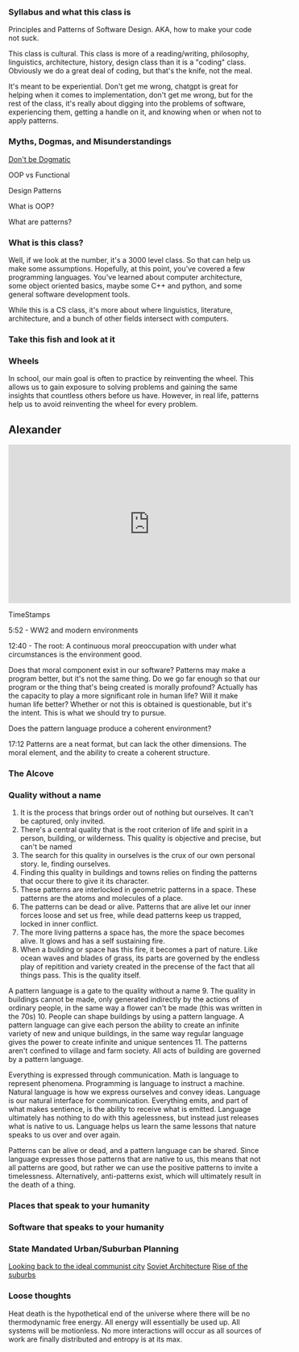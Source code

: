 ### Syllabus and what this class is

Principles and Patterns of Software Design. AKA, how to make your code not suck.

This class is cultural. This class is more of a reading/writing, philosophy, linguistics, architecture, history, design class than it is a "coding" class. Obviously we do a great deal of coding, but that's the knife, not the meal. 

It's meant to be experiential. Don't get me wrong, chatgpt is great for helping when it comes to implementation, don't get me wrong, but for the rest of the class, it's really about digging into the problems of software, experiencing them, getting a handle on it, and knowing when or when not to apply patterns.

### Myths, Dogmas, and Misunderstandings

[Don't be Dogmatic](https://yc.prosetech.com/dont-be-dogmatic-49029822d61d)

OOP vs Functional

Design Patterns

What is OOP?

What are patterns?

### What is this class?

Well, if we look at the number, it's a 3000 level class. So that can help us make some assumptions. Hopefully, at this point, you've covered a few programming languages. You've learned about computer architecture, some object oriented basics, maybe some C++ and python, and some general software development tools. 

While this is a CS class, it's more about where linguistics, literature, architecture, and a bunch of other fields intersect with computers. 

### Take this fish and look at it

### Wheels

In school, our main goal is often to practice by reinventing the wheel. This allows us to gain exposure to solving problems and gaining the same insights that countless others before us have. However, in real life, patterns help us to avoid reinventing the wheel for every problem. 

## Alexander

<iframe width="560" height="315" src="https://www.youtube.com/embed/98LdFA-_zfA?si=KSdd3Fxs_Mz0pu2U" title="YouTube video player" frameborder="0" allow="accelerometer; autoplay; clipboard-write; encrypted-media; gyroscope; picture-in-picture; web-share" referrerpolicy="strict-origin-when-cross-origin" allowfullscreen></iframe>

TimeStamps

5:52 - WW2 and modern environments

12:40 - The root: A continuous moral preoccupation with under what circumstances is the environment good. 

Does that moral component exist in our software? Patterns may make a program better, but it's not the same thing. Do we go far enough so that our program or the thing that's being created is morally profound? Actually has the capacity to play a more significant role in human life? Will it make human life better? Whether or not this is obtained is questionable, but it's the intent. This is what we should try to pursue.

Does the pattern language produce a coherent environment?

17:12 Patterns are a neat format, but can lack the other dimensions. The moral element, and the ability to create a coherent structure.

### The Alcove

### Quality without a name
1.  It is the process that brings order out of nothing but ourselves. It can't be captured, only invited.
2. There's a central quality that is the root criterion of life and spirit in a person, building, or wilderness. This quality is objective and precise, but can't be named
3. The search for this quality in ourselves is the crux of our own personal story. Ie, finding ourselves.
4. Finding this quality in buildings and towns relies on finding the patterns that occur there to give it its character.
5. These patterns are interlocked in geometric patterns in a space. These patterns are the atoms and molecules of a place.
6. The patterns can be dead or alive. Patterns that are alive let our inner forces loose and set us free, while dead patterns keep us trapped, locked in inner conflict.
7. The more living patterns a space has, the more the space becomes alive. It glows and has a self sustaining fire.
8. When a building or space has this fire, it becomes a part of nature. Like ocean waves and blades of grass, its parts are governed by the endless play of repitition and variety created in the precense of the fact that all things pass. This is the quality itself.

A pattern language is a gate to the quality without a name
9. The quality in buildings cannot be made, only generated indirectly by the actions of ordinary people, in the same way a flower can't be made (this was written in the 70s)
10. People can shape buildings by using a pattern language. A pattern language can give each person the ability to create an infinite variety of new and unique buildings, in the same way regular language gives the power to create infinite and unique sentences
11. The patterns aren't confined to village and farm society. All acts of building are governed by a  pattern language. 

Everything is expressed through communication. Math is language to represent phenomena. Programming is language to instruct a machine. Natural language is how we express ourselves and convey ideas. Language is our natural interface for communication. Everything emits, and part of what makes sentience, is the ability to receive what is emitted. Language ultimately has nothing to do with this agelessness, but instead just releases what is native to us. Language helps us learn the same lessons that nature speaks to us over and over again.

Patterns can be alive or dead, and a pattern language can be shared. Since language expresses those patterns that are native to us, this means that not all patterns are good, but rather we can use the positive patterns to invite a timelessness. Alternatively, anti-patterns exist, which will ultimately result in the death of a thing. 

### Places that speak to your humanity

### Software that speaks to your humanity

### State Mandated Urban/Suburban Planning
[Looking back to the ideal communist city](https://www.newgeography.com/content/004830-looking-back-the-ideal-communist-city)
[Soviet Architecture](http://architecture-history.org/schools/SOVIET%20ARCHITECTURE.html)
[Rise of the suburbs](https://courses.lumenlearning.com/suny-ushistory2ay/chapter/the-rise-of-suburbs-2/#:~:text=As%20historian%20Lizabeth%20Cohen%20notes,growth%20occurring%20in%20suburban%20places.)

### Loose thoughts
Heat death is the hypothetical end of the universe where there will be no thermodynamic free energy. All energy will essentially be used up. All systems will be motionless. No more interactions will occur as all sources of work are finally distributed and entropy is at its max.

